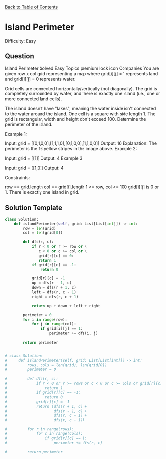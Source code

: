 [Back to Table of Contents](../../README.md)

# Island Perimeter
Difficulty: Easy

## Question
Island Perimeter
Solved
Easy
Topics
premium lock icon
Companies
You are given row x col grid representing a map where grid[i][j] = 1 represents land and grid[i][j] = 0 represents water.

Grid cells are connected horizontally/vertically (not diagonally). The grid is completely surrounded by water, and there is exactly one island (i.e., one or more connected land cells).

The island doesn't have "lakes", meaning the water inside isn't connected to the water around the island. One cell is a square with side length 1. The grid is rectangular, width and height don't exceed 100. Determine the perimeter of the island.

 

Example 1:


Input: grid = [[0,1,0,0],[1,1,1,0],[0,1,0,0],[1,1,0,0]]
Output: 16
Explanation: The perimeter is the 16 yellow stripes in the image above.
Example 2:

Input: grid = [[1]]
Output: 4
Example 3:

Input: grid = [[1,0]]
Output: 4
 

Constraints:

row == grid.length
col == grid[i].length
1 <= row, col <= 100
grid[i][j] is 0 or 1.
There is exactly one island in grid.

## Solution Template
```python
class Solution:
    def islandPerimeter(self, grid: List[List[int]]) -> int:
        row = len(grid)
        col = len(grid[0])

        def dfs(r, c):
            if r < 0 or r >= row or \
               c < 0 or c >= col or \
               grid[r][c] == 0:
               return 1
            if grid[r][c] == -1:
                return 0

            grid[r][c] = -1
            up = dfs(r - 1, c)
            down = dfs(r + 1, c)
            left = dfs(r, c - 1)
            right = dfs(r, c + 1)

            return up + down + left + right
        
        perimeter = 0
        for i in range(row):
            for j in range(col):
                if grid[i][j] == 1:
                    perimeter += dfs(i, j)
        
        return perimeter


# class Solution:
#     def islandPerimeter(self, grid: List[List[int]]) -> int:
#         rows, cols = len(grid), len(grid[0])
#         perimeter = 0
        
#         def dfs(r, c):
#             if r < 0 or r >= rows or c < 0 or c >= cols or grid[r][c] == 0:
#                 return 1
#             if grid[r][c] == -1:
#                 return 0
#             grid[r][c] = -1
#             return (dfs(r + 1, c) +
#                     dfs(r - 1, c) +
#                     dfs(r, c + 1) +
#                     dfs(r, c - 1))

#         for r in range(rows):
#             for c in range(cols):
#                 if grid[r][c] == 1:
#                     perimeter += dfs(r, c)

#         return perimeter
```
